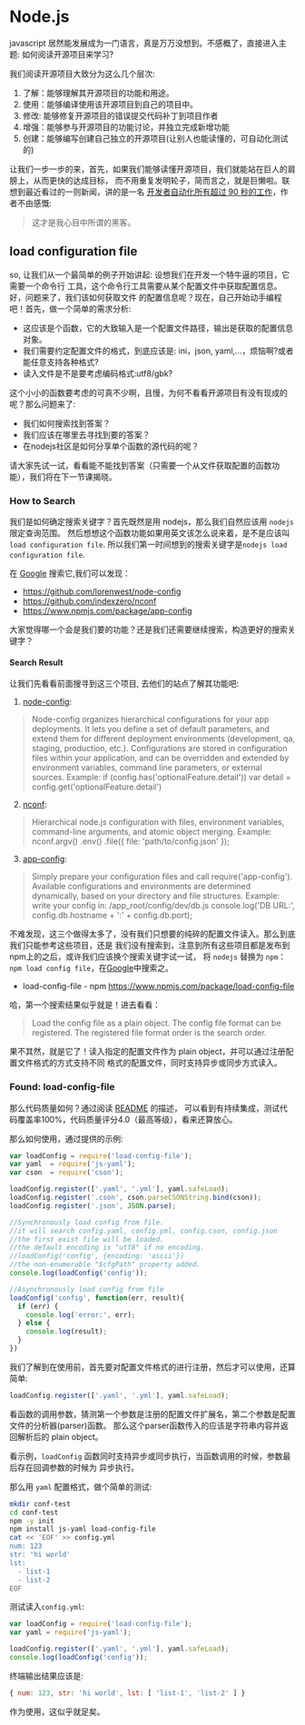 # Node.js

javascript 居然能发展成为一门语言，真是万万没想到。不感概了，直接进入主题:
如何阅读开源项目来学习?

我们阅读开源项目大致分为这么几个层次:

1. 了解：能够理解其开源项目的功能和用途。
2. 使用：能够编译使用该开源项目到自己的项目中。
3. 修改: 能够修复开源项目的错误提交代码补丁到项目作者
4. 增强：能够参与开源项目的功能讨论，并独立完成新增功能
5. 创建：能够编写创建自己独立的开源项目(让别人也能读懂的，可自动化测试的)

让我们一步一步的来，首先，如果我们能够读懂开源项目，我们就能站在巨人的肩膀上，从而更快的达成目标，
而不用重复发明轮子，简而言之，就是巨懒啦。联想到最近看过的一则新闻，讲的是一名
[开发者自动化所有超过 90 秒的工作](http://36kr.com/p/5040040.html)，作者不由感慨:

>这才是我心目中所谓的黑客。

## load configuration file

so, 让我们从一个最简单的例子开始讲起: 设想我们在开发一个特牛逼的项目，它需要一个命令行
工具，这个命令行工具需要从某个配置文件中获取配置信息。好，问题来了，我们该如何获取文件
的配置信息呢？现在，自己开始动手编程吧！首先，做一个简单的需求分析:

* 这应该是个函数，它的大致输入是一个配置文件路径，输出是获取的配置信息对象。
* 我们需要约定配置文件的格式，到底应该是: ini，json, yaml,...，烦恼啊?或者能任意支持各种格式?
* 读入文件是不是要考虑编码格式:utf8/gbk?

这个小小的函数要考虑的可真不少啊，且慢，为何不看看开源项目有没有现成的呢？那么问题来了:

* 我们如何搜索找到答案？
* 我们应该在哪里去寻找到要的答案？
* 在nodejs社区是如何分享单个函数的源代码的呢？

请大家先试一试，看看能不能找到答案（只需要一个从文件获取配置的函数功能），我们将在下一节课揭晓。

### How to Search

我们是如何确定搜索关键字？首先既然是用 nodejs，那么我们自然应该用 `nodejs` 限定查询范围。
然后想想这个函数功能如果用英文该怎么说来着，是不是应该叫`load configuration file`.
所以我们第一时间想到的搜索关键字是`nodejs load configuration file`.

在 [Google](https://www.google.com) 搜索它,我们可以发现：

* https://github.com/lorenwest/node-config
* https://github.com/indexzero/nconf
* https://www.npmjs.com/package/app-config

大家觉得哪一个会是我们要的功能？还是我们还需要继续搜索，构造更好的搜索关键字？

#### Search Result

让我们先看看前面搜寻到这三个项目, 去他们的站点了解其功能吧:

1. [node-config](https://github.com/lorenwest/node-config):
  > Node-config organizes hierarchical configurations for your app deployments.
  > It lets you define a set of default parameters, and extend them for different deployment environments (development, qa, staging, production, etc.).
  > Configurations are stored in configuration files within your application, and can be overridden and extended by environment variables, command line parameters, or external sources.
  > Example:
  >  if (config.has('optionalFeature.detail'))
  >    var detail = config.get('optionalFeature.detail')
2. [nconf](https://github.com/indexzero/nconf):
  > Hierarchical node.js configuration with files, environment variables, command-line arguments, and atomic object merging.
  > Example:
  >  nconf.argv()
  > .env()
  > .file({ file: 'path/to/config.json' });
3. [app-config](https://www.npmjs.com/package/app-config):
  > Simply prepare your configuration files and call require('app-config'). Available configurations and environments are determined dynamically, based on your directory and file structures.
  > Example:
  > write your config in: /app_root/config/dev/db.js
  > console.log('DB URL:', config.db.hostname + ':' + config.db.port);


不难发现，这三个做得太多了，没有我们只想要的纯碎的配置文件读入。那么到底我们只能参考这些项目，还是
我们没有搜索到，注意到所有这些项目都是发布到npm上的之后，或许我们应该换个搜索关键字试一试，
将 `nodejs` 替换为 `npm`： `npm load config file`，在[Google](https://www.google.com/search?q=npm+load+config+file)中搜索之。


* load-config-file - npm
  https://www.npmjs.com/package/load-config-file

哈，第一个搜索结果似乎就是！进去看看：

> Load the config file as a plain object. The config file format can be registered. The registered file format order is the search order.

果不其然，就是它了！读入指定的配置文件作为 plain object，并可以通过注册配置文件格式的方式支持不同
格式的配置文件，同时支持异步或同步方式读入。


### Found: load-config-file

那么代码质量如何？通过阅读 [README](https://github.com/snowyu/load-config-file.js) 的描述，
可以看到有持续集成，测试代码覆盖率100%，代码质量评分4.0（最高等级），看来还算放心。

那么如何使用，通过提供的示例:


```js
var loadConfig = require('load-config-file');
var yaml  = require('js-yaml');
var cson  = require('cson');

loadConfig.register(['.yaml', '.yml'], yaml.safeLoad);
loadConfig.register('.cson', cson.parseCSONString.bind(cson));
loadConfig.register('.json', JSON.parse);

//Synchronously load config from file.
//it will search config.yaml, config.yml, config.cson, config.json
//the first exist file will be loaded.
//the default encoding is "utf8" if no encoding.
//loadConfig('config', {encoding: 'ascii'})
//the non-enumerable "$cfgPath" property added.
console.log(loadConfig('config'));

//Asynchronously load config from file
loadConfig('config', function(err, result){
  if (err) {
    console.log('error:', err);
  } else {
    console.log(result);
  }
})
```

我们了解到在使用前，首先要对配置文件格式的进行注册，然后才可以使用，还算简单:

```js
loadConfig.register(['.yaml', '.yml'], yaml.safeLoad);
```

看函数的调用参数，猜测第一个参数是注册的配置文件扩展名，第二个参数是配置文件的分析器(parser)函数。
那么这个parser函数传入的应该是字符串内容并返回解析后的 plain object。

看示例，`loadConfig` 函数同时支持异步或同步执行，当函数调用的时候，参数最后存在回调参数的时候为
异步执行。

那么用 `yaml` 配置格式，做个简单的测试:

```bash
mkdir conf-test
cd conf-test
npm -y init
npm install js-yaml load-config-file
cat << 'EOF' >> config.yml
num: 123
str: 'hi world'
lst:
  - list-1
  - list-2
EOF
```

测试读入`config.yml`:

```js
var loadConfig = require('load-config-file');
var yaml = require('js-yaml');

loadConfig.register(['.yaml', '.yml'], yaml.safeLoad);
console.log(loadConfig('config'));
```

终端输出结果应该是:

```js
{ num: 123, str: 'hi world', lst: [ 'list-1', 'list-2' ] }
```


作为使用，这似乎就足矣。
